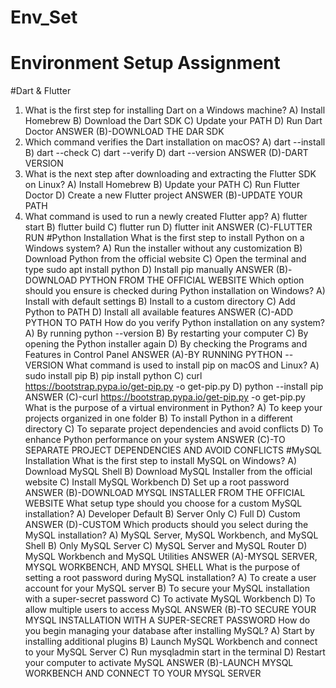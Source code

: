 # Env_Set
# Environment Setup Assignment
#Dart & Flutter
1. What is the first step for installing Dart on a Windows machine?
A) Install Homebrew
B) Download the Dart SDK
C) Update your PATH
D) Run Dart Doctor
ANSWER (B)-DOWNLOAD THE DAR SDK
2. Which command verifies the Dart installation on macOS?
A) dart --install
B) dart --check
C) dart --verify
D) dart --version
ANSWER (D)-DART VERSION
3. What is the next step after downloading and extracting the Flutter SDK on Linux?
A) Install Homebrew
B) Update your PATH
C) Run Flutter Doctor
D) Create a new Flutter project
ANSWER (B)-UPDATE YOUR PATH
4. What command is used to run a newly created Flutter app?
A) flutter start
B) flutter build
C) flutter run
D) flutter init
ANSWER (C)-FLUTTER RUN
#Python Installation
What is the first step to install Python on a Windows system?
A) Run the installer without any customization
B) Download Python from the official website
C) Open the terminal and type sudo apt install python
D) Install pip manually
ANSWER (B)-DOWNLOAD PYTHON FROM THE OFFICIAL WEBSITE
Which option should you ensure is checked during Python installation on Windows?
A) Install with default settings
B) Install to a custom directory
C) Add Python to PATH
D) Install all available features
ANSWER (C)-ADD PYTHON TO PATH
How do you verify Python installation on any system?
A) By running python --version
B) By restarting your computer
C) By opening the Python installer again
D) By checking the Programs and Features in Control Panel
ANSWER (A)-BY RUNNING PYTHON --VERSION
What command is used to install pip on macOS and Linux?
A) sudo install pip
B) pip install python
C) curl https://bootstrap.pypa.io/get-pip.py -o get-pip.py
D) python --install pip
ANSWER (C)-curl https://bootstrap.pypa.io/get-pip.py -o get-pip.py
What is the purpose of a virtual environment in Python?
A) To keep your projects organized in one folder
B) To install Python in a different directory
C) To separate project dependencies and avoid conflicts
D) To enhance Python performance on your system
ANSWER (C)-TO SEPARATE PROJECT DEPENDENCIES AND AVOID CONFLICTS
#MySQL Installation
What is the first step to install MySQL on Windows?
A) Download MySQL Shell
B) Download MySQL Installer from the official website
C) Install MySQL Workbench
D) Set up a root password
ANSWER (B)-DOWNLOAD MYSQL INSTALLER FROM THE OFFICIAL WEBSITE
What setup type should you choose for a custom MySQL installation?
A) Developer Default
B) Server Only
C) Full
D) Custom
ANSWER (D)-CUSTOM
Which products should you select during the MySQL installation?
A) MySQL Server, MySQL Workbench, and MySQL Shell
B) Only MySQL Server
C) MySQL Server and MySQL Router
D) MySQL Workbench and MySQL Utilities
ANSWER (A)-MYSQL SERVER, MYSQL WORKBENCH, AND MYSQL SHELL
What is the purpose of setting a root password during MySQL installation?
A) To create a user account for your MySQL server
B) To secure your MySQL installation with a super-secret password
C) To activate MySQL Workbench
D) To allow multiple users to access MySQL
ANSWER (B)-TO SECURE YOUR MYSQL INSTALLATION WITH A SUPER-SECRET PASSWORD
How do you begin managing your database after installing MySQL?
A) Start by installing additional plugins
B) Launch MySQL Workbench and connect to your MySQL Server
C) Run mysqladmin start in the terminal
D) Restart your computer to activate MySQL
ANSWER (B)-LAUNCH MYSQL WORKBENCH AND CONNECT TO YOUR MYSQL SERVER
